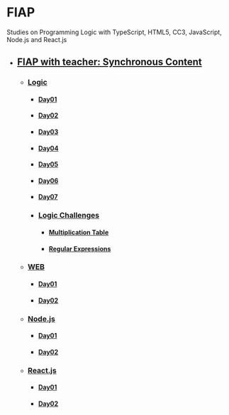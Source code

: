 # FIAP
Studies on Programming Logic with TypeScript, HTML5, CC3, JavaScript, Node.js and React.js
  
- ## [FIAP with teacher: Synchronous Content](README.md)
  - ### [Logic](01-logic/README.md)
    - #### [Day01](01-logic/day01/README.md)
    - #### [Day02](01-logic/day02/README.md)
    - #### [Day03](01-logic/day03/README.md)
    - #### [Day04](01-logic/day04/README.md)
    - #### [Day05](01-logic/day05/README.md)
    - #### [Day06](01-logic/day06/README.md)
    - #### [Day07](01-logic/day07/README.md)
    
    - ### [Logic Challenges](01-logic/logic-challenges/README.md)
      - #### [Multiplication Table](01-logic/logic-challenges/01-multiplication-table/README.md)
      - #### [Regular Expressions](01-logic/logic-challenges/02-regular-expressions/README.md)
    
  - ### [WEB](02-web/README.md)
    - #### [Day01](02-web/day01/README.md)
    - #### [Day02](02-web/day02/README.md)
  
  - ### [Node.js](03-node/README.md)
    - #### [Day01](03-node/day01/README.md)
    - #### [Day02](03-node/day02/README.md)

  - ### [React.js](04-react/README.md)
    - #### [Day01](04-react/day01/README.md)
    - #### [Day02](04-react/day02/README.md)
